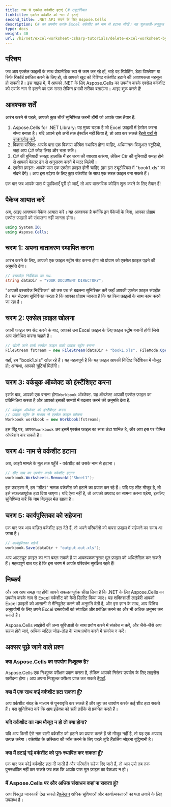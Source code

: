 ```yaml
---
title: नाम से एक्सेल वर्कशीट हटाएं C# ट्यूटोरियल
linktitle: एक्सेल वर्कशीट को नाम से हटाएं
second_title: .NET API संदर्भ के लिए Aspose.Cells
description: C# का उपयोग करके Excel वर्कशीट को नाम से हटाना सीखें। यह शुरुआती-अनुकूल ट्यूटोरियल आपको Aspose.Cells for .NET के साथ चरण-दर-चरण मार्गदर्शन करता है।
type: docs
weight: 40
url: /hi/net/excel-worksheet-csharp-tutorials/delete-excel-worksheet-by-name-csharp-tutorial/
---
```

## परिचय

जब आप एक्सेल फाइलों के साथ प्रोग्रामेटिक रूप से काम कर रहे हों, चाहे वह रिपोर्टिंग, डेटा विश्लेषण या सिर्फ रिकॉर्ड प्रबंधित करने के लिए हो, तो आपको खुद को विशिष्ट वर्कशीट हटाने की आवश्यकता महसूस हो सकती है। इस गाइड में, मैं आपको .NET के लिए Aspose.Cells का उपयोग करके एक्सेल वर्कशीट को उसके नाम से हटाने का एक सरल लेकिन प्रभावी तरीका बताऊंगा। आइए शुरू करते हैं!

## आवश्यक शर्तें

आरंभ करने से पहले, आपको कुछ चीजें सुनिश्चित करनी होंगी जो आपके पास तैयार हैं:

1.  Aspose.Cells for .NET Library: यह मुख्य घटक है जो Excel फ़ाइलों में हेरफेर करना संभव बनाता है। यदि आपने इसे अभी तक इंस्टॉल नहीं किया है, तो आप कर सकते हैं[इसे यहाँ से डाउनलोड करें](https://releases.aspose.com/cells/net/).
2. विकास परिवेश: आपके पास एक विकास परिवेश स्थापित होना चाहिए, अधिमानतः विजुअल स्टूडियो, जहां आप C# कोड लिख और चला सकें।
3. C# की बुनियादी समझ: हालांकि मैं हर चरण की व्याख्या करूंगा, लेकिन C# की बुनियादी समझ होने से आपको बेहतर ढंग से अनुसरण करने में मदद मिलेगी।
4. एक्सेल फ़ाइल: आपके पास एक एक्सेल फ़ाइल होनी चाहिए (हम इस ट्यूटोरियल में "book1.xls" का संदर्भ देंगे)। आप इस उद्देश्य के लिए कुछ वर्कशीट के साथ एक सरल फ़ाइल बना सकते हैं।

एक बार जब आपके पास ये पूर्वापेक्षाएँ पूरी हो जाएँ, तो आप वास्तविक कोडिंग शुरू करने के लिए तैयार हैं!

## पैकेज आयात करें

अब, आइए आवश्यक पैकेज आयात करें। यह आवश्यक है क्योंकि इन पैकेजों के बिना, आपका प्रोग्राम एक्सेल फ़ाइलों को संभालना नहीं जानता होगा।

```csharp
using System.IO;
using Aspose.Cells;
```

## चरण 1: अपना वातावरण स्थापित करना

आरंभ करने के लिए, आपको एक फ़ाइल स्ट्रीम सेट करना होगा जो प्रोग्राम को एक्सेल फ़ाइल पढ़ने की अनुमति देगा।

```csharp
// दस्तावेज़ निर्देशिका का पथ.
string dataDir = "YOUR DOCUMENT DIRECTORY";
```

"आपकी दस्तावेज़ निर्देशिका" को उस पथ से बदलना सुनिश्चित करें जहाँ आपकी एक्सेल फ़ाइल संग्रहीत है। यह सेटअप सुनिश्चित करता है कि आपका प्रोग्राम जानता है कि वह किन फ़ाइलों के साथ काम करने जा रहा है।

## चरण 2: एक्सेल फ़ाइल खोलना

अपनी फ़ाइल पथ सेट करने के बाद, आपको उस Excel फ़ाइल के लिए फ़ाइल स्ट्रीम बनानी होगी जिसे आप संशोधित करना चाहते हैं।

```csharp
// खोली जाने वाली एक्सेल फ़ाइल वाली फ़ाइल स्ट्रीम बनाना
FileStream fstream = new FileStream(dataDir + "book1.xls", FileMode.Open);
```

यहाँ, हम "book1.xls" खोल रहे हैं। यह महत्वपूर्ण है कि यह फ़ाइल आपकी निर्दिष्ट निर्देशिका में मौजूद हो; अन्यथा, आपको त्रुटियाँ मिलेंगी।

## चरण 3: वर्कबुक ऑब्जेक्ट को इंस्टैंशिएट करना

 इसके बाद, आपको एक बनाना होगा`Workbook` ऑब्जेक्ट. यह ऑब्जेक्ट आपकी एक्सेल फ़ाइल का प्रतिनिधित्व करता है और आपको इसकी सामग्री में बदलाव करने की अनुमति देता है.

```csharp
// वर्कबुक ऑब्जेक्ट को इंस्टैंशिएट करना
// फ़ाइल स्ट्रीम के माध्यम से एक्सेल फ़ाइल खोलना
Workbook workbook = new Workbook(fstream);
```

 इस बिंदु पर, आपका`workbook` अब इसमें एक्सेल फ़ाइल का सारा डेटा शामिल है, और आप इस पर विभिन्न ऑपरेशन कर सकते हैं।

## चरण 4: नाम से वर्कशीट हटाना

अब, आइये मामले के मूल तक पहुँचें - वर्कशीट को उसके नाम से हटाना। 

```csharp
// शीट नाम का उपयोग करके वर्कशीट हटाना
workbook.Worksheets.RemoveAt("Sheet1");
```

इस उदाहरण में, हम "शीट1" नामक वर्कशीट को हटाने का प्रयास कर रहे हैं। यदि यह शीट मौजूद है, तो इसे सफलतापूर्वक हटा दिया जाएगा। यदि ऐसा नहीं है, तो आपको अपवाद का सामना करना पड़ेगा, इसलिए सुनिश्चित करें कि नाम बिल्कुल मेल खाता है।

## चरण 5: कार्यपुस्तिका को सहेजना

एक बार जब आप वांछित वर्कशीट हटा देते हैं, तो अपने परिवर्तनों को वापस फ़ाइल में सहेजने का समय आ जाता है।

```csharp
// कार्यपुस्तिका सहेजें
workbook.Save(dataDir + "output.out.xls");
```

आप आउटपुट फ़ाइल का नाम बदल सकते हैं या आवश्यकतानुसार मूल फ़ाइल को अधिलेखित कर सकते हैं। महत्वपूर्ण बात यह है कि इस चरण में आपके परिवर्तन सुरक्षित रहते हैं!

## निष्कर्ष

और अब आप समझ गए होंगे! आपने सफलतापूर्वक सीख लिया है कि .NET के लिए Aspose.Cells का उपयोग करके नाम से Excel वर्कशीट को कैसे डिलीट किया जाए। यह शक्तिशाली लाइब्रेरी आपको Excel फ़ाइलों को आसानी से मैनिपुलेट करने की अनुमति देती है, और इस ज्ञान के साथ, आप विभिन्न अनुप्रयोगों के लिए अपने Excel दस्तावेज़ों को संपादित और प्रबंधित करने का और भी अधिक अनुभव कर सकते हैं।

Aspose.Cells लाइब्रेरी की अन्य सुविधाओं के साथ प्रयोग करने में संकोच न करें, और जैसे-जैसे आप सहज होते जाएं, अधिक जटिल जोड़-तोड़ के साथ प्रयोग करने में संकोच न करें।

## अक्सर पूछे जाने वाले प्रश्न

### क्या Aspose.Cells का उपयोग निःशुल्क है?
 Aspose.Cells एक निःशुल्क परीक्षण प्रदान करता है, लेकिन आपको निरंतर उपयोग के लिए लाइसेंस खरीदना होगा। आप अपना निःशुल्क परीक्षण प्राप्त कर सकते हैं[यहाँ](https://releases.aspose.com/).

### क्या मैं एक साथ कई वर्कशीट हटा सकता हूँ?
आप वर्कशीट संग्रह के माध्यम से पुनरावृति कर सकते हैं और लूप का उपयोग करके कई शीट हटा सकते हैं। बस सुनिश्चित करें कि आप इंडेक्स को सही तरीके से प्रबंधित करते हैं।

### यदि वर्कशीट का नाम मौजूद न हो तो क्या होगा?
यदि आप किसी ऐसे नाम वाली वर्कशीट को हटाने का प्रयास करते हैं जो मौजूद नहीं है, तो यह एक अपवाद उत्पन्न करेगा। वर्कशीट के अस्तित्व की जाँच करने के लिए पहले त्रुटि हैंडलिंग जोड़ना बुद्धिमानी है।

### क्या मैं हटाई गई वर्कशीट को पुनः स्थापित कर सकता हूँ?
एक बार जब कोई वर्कशीट हटा दी जाती है और परिवर्तन सहेज दिए जाते हैं, तो आप उसे तब तक पुनर्स्थापित नहीं कर सकते जब तक कि आपके पास मूल फ़ाइल का बैकअप न हो।

### मैं Aspose.Cells पर और अधिक संसाधन कहां पा सकता हूं?
 आप विस्तृत जानकारी देख सकते हैं[प्रलेखन](https://reference.aspose.com/cells/net/) अधिक सुविधाओं और कार्यात्मकताओं का पता लगाने के लिए उपलब्ध है।